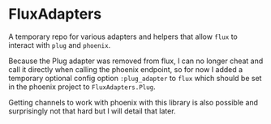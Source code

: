 # FluxAdapters

A temporary repo for various adapters and helpers that allow `flux` to interact with `plug` and `phoenix`.

Because the Plug adapter was removed from flux, I can no longer cheat and call it directly when calling the phoenix endpoint, so for now I added a temporary optional config option `:plug_adapter` to `flux` which should be set in the phoenix project to `FluxAdapters.Plug`.

Getting channels to work with phoenix with this library is also possible and surprisingly not that hard but I will detail that later.

